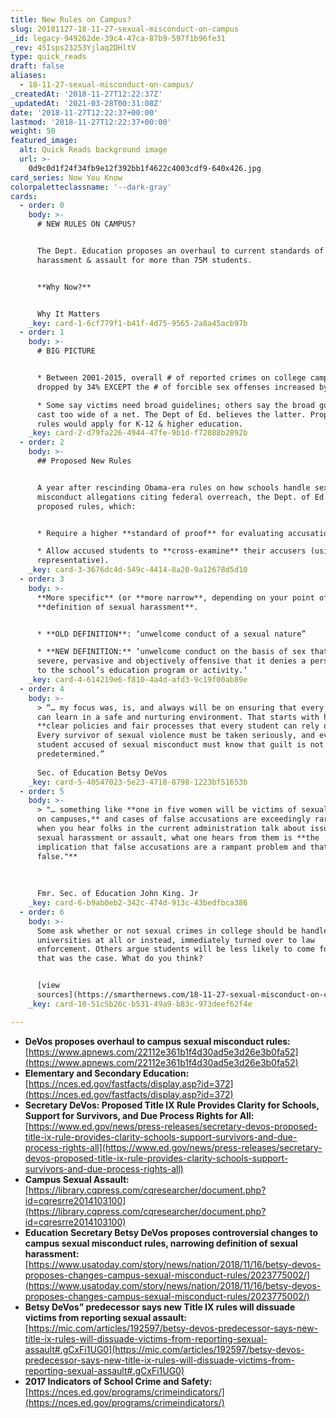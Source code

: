 ```yaml
---
title: New Rules on Campus?
slug: 20181127-18-11-27-sexual-misconduct-on-campus
_id: legacy-949262de-39c4-47ca-87b9-597f1b96fe31
_rev: 45Isps23253Yjlaq2DHltV
type: quick_reads
draft: false
aliases:
  - 18-11-27-sexual-misconduct-on-campus/
_createdAt: '2018-11-27T12:22:37Z'
_updatedAt: '2021-03-28T00:31:08Z'
date: '2018-11-27T12:22:37+00:00'
lastmod: '2018-11-27T12:22:37+00:00'
weight: 50
featured_image:
  alt: Quick Reads background image
  url: >-
    0d9c0d1f24f34fb9e12f392bb1f4622c4003cdf9-640x426.jpg
card_series: Now You Know
colorpaletteclassname: '--dark-gray'
cards:
  - order: 0
    body: >-
      # NEW RULES ON CAMPUS?


      The Dept. Education proposes an overhaul to current standards of sexual
      harassment & assault for more than 75M students.


      **Why Now?**


      Why It Matters
    _key: card-1-6cf779f1-b41f-4d75-9565-2a8a45acb97b
  - order: 1
    body: >-
      # BIG PICTURE


      * Between 2001-2015, overall # of reported crimes on college campuses
      dropped by 34% EXCEPT the # of forcible sex offenses increased by 262%.

      * Some say victims need broad guidelines; others say the broad guidelines
      cast too wide of a net. The Dept of Ed. believes the latter. Proposed
      rules would apply for K-12 & higher education.
    _key: card-2-d79fa226-4944-47fe-9b1d-f72088b2892b
  - order: 2
    body: >-
      ## Proposed New Rules


      A year after rescinding Obama-era rules on how schools handle sex
      misconduct allegations citing federal overreach, the Dept. of Ed. revealed
      proposed rules, which:


      * Require a higher **standard of proof** for evaluating accusations.

      * Allow accused students to **cross-examine** their accusers (using a
      representative).
    _key: card-3-3676dc4d-549c-4414-8a20-9a12678d5d10
  - order: 3
    body: >-
      **More specific** (or **more narrow**, depending on your point of view)
      **definition of sexual harassment**.


      * **OLD DEFINITION**: ‘unwelcome conduct of a sexual nature”

      * **NEW DEFINITION:** ‘unwelcome conduct on the basis of sex that is so
      severe, pervasive and objectively offensive that it denies a person access
      to the school’s education program or activity.’
    _key: card-4-614219e6-f810-4a4d-afd3-9c19f00ab89e
  - order: 4
    body: >-
      > “… my focus was, is, and always will be on ensuring that every student
      can learn in a safe and nurturing environment. That starts with having
      **clear policies and fair processes that every student can rely on.**
      Every survivor of sexual violence must be taken seriously, and every
      student accused of sexual misconduct must know that guilt is not
      predetermined.”  
        
      Sec. of Education Betsy DeVos
    _key: card-5-40547023-5e23-4718-8798-1223bf51653b
  - order: 5
    body: >-
      > "… something like **one in five women will be victims of sexual assault
      on campuses,** and cases of false accusations are exceedingly rare. But
      when you hear folks in the current administration talk about issues of
      sexual harassment or assault, what one hears from them is **the
      implication that false accusations are a rampant problem and that is
      false."**  
        
        
        
      Fmr. Sec. of Education John King. Jr
    _key: card-6-b9ab0eb2-342c-474d-913c-43bedfbca386
  - order: 6
    body: >-
      Some ask whether or not sexual crimes in college should be handled by
      universities at all or instead, immediately turned over to law
      enforcement. Others argue students will be less likely to come forward if
      that was the case. What do you think?


      [view
      sources](https://smarthernews.com/18-11-27-sexual-misconduct-on-campus/)
    _key: card-10-51c5b26c-b531-49a9-b83c-973deef62f4e

---
```

* **DeVos proposes overhaul to campus sexual misconduct rules:**  
[https://www.apnews.com/22112e361b1f4d30ad5e3d26e3b0fa52](https://www.apnews.com/22112e361b1f4d30ad5e3d26e3b0fa52)
* **Elementary and Secondary Education:**  
[https://nces.ed.gov/fastfacts/display.asp?id=372](https://nces.ed.gov/fastfacts/display.asp?id=372)
* **Secretary DeVos: Proposed Title IX Rule Provides Clarity for Schools, Support for Survivors, and Due Process Rights for All:**  
[https://www.ed.gov/news/press-releases/secretary-devos-proposed-title-ix-rule-provides-clarity-schools-support-survivors-and-due-process-rights-all](https://www.ed.gov/news/press-releases/secretary-devos-proposed-title-ix-rule-provides-clarity-schools-support-survivors-and-due-process-rights-all)
* **Campus Sexual Assault:**  
[https://library.cqpress.com/cqresearcher/document.php?id=cqresrre2014103100](https://library.cqpress.com/cqresearcher/document.php?id=cqresrre2014103100)
* **Education Secretary Betsy DeVos proposes controversial changes to campus sexual misconduct rules, narrowing definition of sexual harassment:** [https://www.usatoday.com/story/news/nation/2018/11/16/betsy-devos-proposes-changes-campus-sexual-misconduct-rules/2023775002/](https://www.usatoday.com/story/news/nation/2018/11/16/betsy-devos-proposes-changes-campus-sexual-misconduct-rules/2023775002/)
* **Betsy DeVos” predecessor says new Title IX rules will dissuade victims from reporting sexual assault:**  
[https://mic.com/articles/192597/betsy-devos-predecessor-says-new-title-ix-rules-will-dissuade-victims-from-reporting-sexual-assault#.gCxFi1UG0](https://mic.com/articles/192597/betsy-devos-predecessor-says-new-title-ix-rules-will-dissuade-victims-from-reporting-sexual-assault#.gCxFi1UG0)
* **2017 Indicators of School Crime and Safety:**  
[https://nces.ed.gov/programs/crimeindicators/](https://nces.ed.gov/programs/crimeindicators/)
